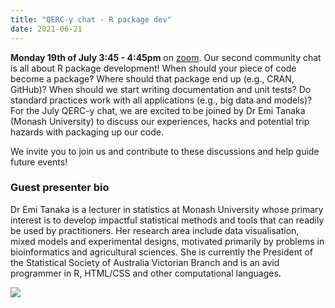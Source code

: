 ```yaml
---
title: "QERC-y chat - R package dev"
date: 2021-06-21
---
```


**Monday 19th of July 3:45 - 4:45pm** on [zoom](https://unimelb.zoom.us/j/3172750775?pwd=VjFEVjBtT1VUQlp1WWZlZHRoMWthZz09). 
Our second community chat is all about R package development! When should your piece of code become a package? Where should that package end up (e.g., CRAN, GitHub)? When should we start writing documentation and unit tests? Do standard practices work with all applications (e.g., big data and models)? For the July QERC-y chat, we are excited to be joined by Dr Emi Tanaka (Monash University) to discuss our experiences, hacks and potential trip hazards with packaging up our code.

We invite you to join us and contribute to these discussions and help guide future events!

### Guest presenter bio
Dr Emi Tanaka is a lecturer in statistics at Monash University whose primary interest is to develop impactful statistical methods and tools that can readily be used by practitioners. Her research area include data visualisation, mixed models and experimental designs, motivated primarily by problems in bioinformatics and agricultural sciences. She is currently the President of the Statistical Society of Australia Victorian Branch and is an avid programmer in R, HTML/CSS and other computational languages.

![](/images/qercychat2_pkg.jpg)